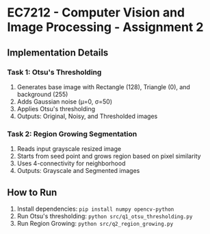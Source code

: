 # EC7212 - Computer Vision and Image Processing - Assignment 2

## Implementation Details

### Task 1: Otsu's Thresholding
1. Generates base image with Rectangle (128), Triangle (0), and background (255)
2. Adds Gaussian noise (μ=0, σ=50)
3. Applies Otsu's thresholding
4. Outputs: Original, Noisy, and Thresholded images

### Task 2: Region Growing Segmentation
1. Reads input grayscale resized image
2. Starts from seed point and grows region based on pixel similarity
3. Uses 4-connectivity for neighborhood
4. Outputs: Grayscale and Segmented images

## How to Run
1. Install dependencies: `pip install numpy opencv-python`
2. Run Otsu's thresholding: `python src/q1_otsu_thresholding.py`
3. Run Region Growing: `python src/q2_region_growing.py`